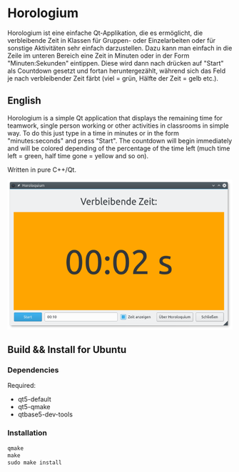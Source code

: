 # Horologium

Horologium ist eine einfache Qt-Applikation, die es ermöglicht, die verbleibende Zeit in Klassen für Gruppen- oder Einzelarbeiten oder für sonstige Aktivitäten sehr einfach darzustellen. Dazu kann man einfach in die Zeile im unteren Bereich eine Zeit in Minuten oder in der Form "Minuten:Sekunden" eintippen. Diese wird dann nach drücken auf "Start" als Countdown gesetzt und fortan heruntergezählt, während sich das Feld je nach verbleibender Zeit färbt (viel = grün, Hälfte der Zeit = gelb etc.).

## English

Horologium is a simple Qt application that displays the remaining time for teamwork, single person working or other activities in classrooms in simple way. To do this just type in a time in minutes or in the form "minutes:seconds" and press "Start". The countdown will begin immediately and will be colored depending of the percentage of the time left (much time left = green, half time gone = yellow and so on).

Written in pure C++/Qt.

![](Horoloquium_3.png)

## Build && Install for Ubuntu

### Dependencies
Required:
- qt5-default
- qt5-qmake
- qtbase5-dev-tools

### Installation

```
qmake
make
sudo make install
```
